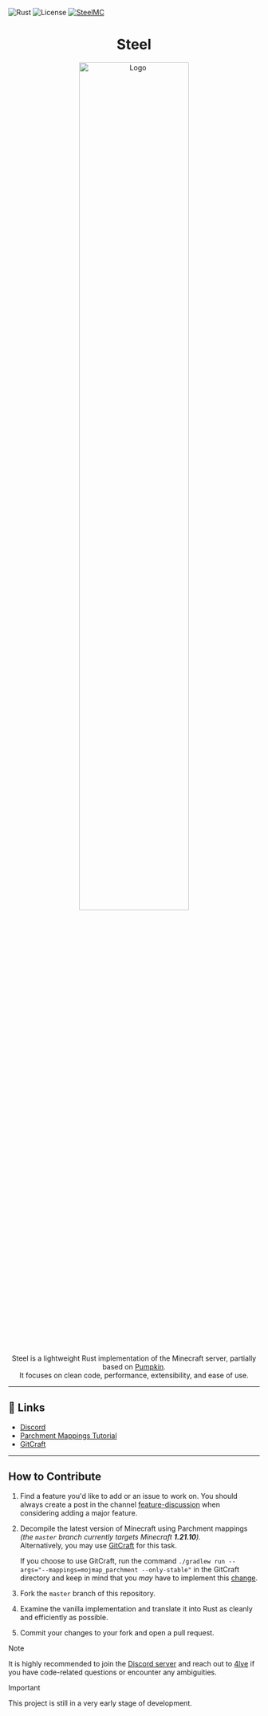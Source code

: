 ![Rust](https://img.shields.io/badge/rust-%23000000.svg?style=plastic&logo=rust&logoColor=white)
![License](https://img.shields.io/github/license/4lve/SteelMC?style=social)
[![SteelMC](https://dcbadge.limes.pink/api/server/MwChEHnAbh?style=social)](https://discord.gg/MwChEHnAbh)

<div align="center">

# Steel

   <p align="center" width="66%">
     <img src="https://i.imgur.com/lFQ6jH2.png" alt="Logo" width="66%">
   </p>

Steel is a lightweight Rust implementation of the Minecraft server, partially based on [Pumpkin](https://github.com/Pumpkin-MC/Pumpkin).  
It focuses on clean code, performance, extensibility, and ease of use.
</div>

---

## 🔗 Links

- [Discord](https://discord.gg/MwChEHnAbh)
- [Parchment Mappings Tutorial](https://parchmentmc.org/docs/getting-started)
- [GitCraft](https://github.com/WinPlay02/GitCraft)

---

## How to Contribute

1. Find a feature you'd like to add or an issue to work on.
   You should always create a post in the channel [feature-discussion](https://canary.discord.com/channels/1428487339759370322/1429074039015473272) when considering adding a major feature.
2. Decompile the latest version of Minecraft using Parchment mappings  
   *(the `master` branch currently targets Minecraft **1.21.10**).*  
   Alternatively, you may use [GitCraft](https://github.com/WinPlay02/GitCraft) for this task.

   If you choose to use GitCraft, run the command `./gradlew run --args="--mappings=mojmap_parchment --only-stable"`
   in the GitCraft directory and keep in mind that you *may* have to implement this [change](https://github.com/WinPlay02/GitCraft/pull/29).
3. Fork the `master` branch of this repository.  
4. Examine the vanilla implementation and translate it into Rust as cleanly and efficiently as possible.  
5. Commit your changes to your fork and open a pull request.

> [!NOTE]
> It is highly recommended to join the [Discord server](https://discord.gg/MwChEHnAbh) and reach out to [4lve](https://github.com/4lve) if you have code-related questions or encounter any ambiguities.

> [!IMPORTANT]
> This project is still in a very early stage of development.
